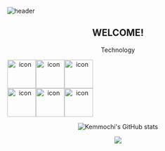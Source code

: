 ![header](https://capsule-render.vercel.app/api?type=shark&color=auto&height=250&section=header&text=Kemmochi's%20GitHub&fontSize=70&animation=scaleIn)
<div align='center'>
  <h2>WELCOME!</h2><p><p>
  
  Technology<p>
<div style="display: flex; align-items: flex-start;"><img src="https://techstack-generator.vercel.app/js-icon.svg" alt="icon" width="65" height="65" /><img src="https://techstack-generator.vercel.app/ts-icon.svg" alt="icon" width="65" height="65" /><img src="https://techstack-generator.vercel.app/restapi-icon.svg" alt="icon" width="65" height="65" /></div><div style="display: flex; align-items: flex-start;"><img src="https://techstack-generator.vercel.app/github-icon.svg" alt="icon" width="65" height="65" /><img src="https://techstack-generator.vercel.app/jest-icon.svg" alt="icon" width="65" height="65" /><img src="https://techstack-generator.vercel.app/nginx-icon.svg" alt="icon" width="65" height="65" /></div>

![Kemmochi's GitHub stats](https://github-readme-stats.vercel.app/api?username=fnrkp089&show_icons=true)


<a href="https://velog.io/@fnrkp089"><img src="https://img.shields.io/badge/velog-1DBF73?style=flat-square&logo=Vimeo&logoColor=white"/></a>
</div>

